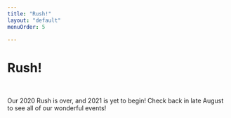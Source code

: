 ```yaml
---
title: "Rush!"
layout: "default"
menuOrder: 5

---
```

<div class="content container">

<h1>Rush!</h1>
<br />

Our 2020 Rush is over, and 2021 is yet to begin! Check back in late August to see all of our wonderful events!


<br />
<br />
